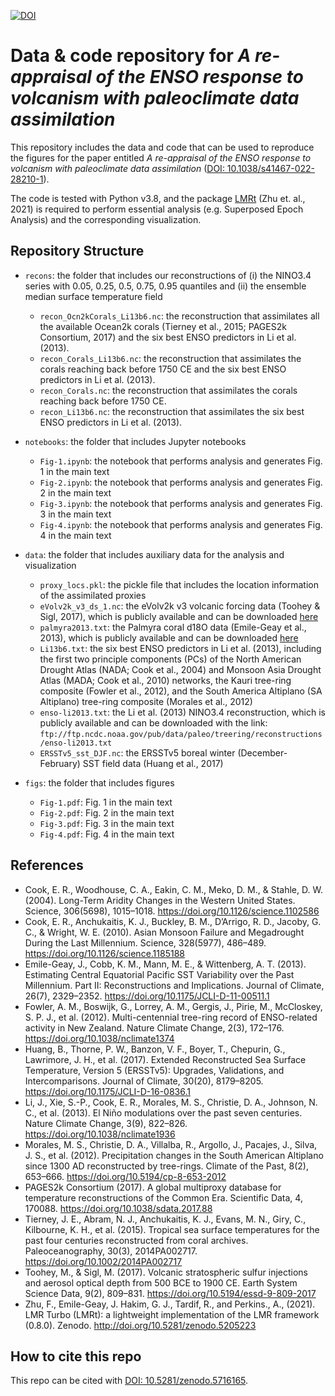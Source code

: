 [![DOI](https://zenodo.org/badge/430140035.svg)](https://zenodo.org/badge/latestdoi/430140035)

# Data & code repository for *A re-appraisal of the ENSO response to volcanism with paleoclimate data assimilation*

This repository includes the data and code that can be used to reproduce the figures for the paper entitled *A re-appraisal of the ENSO response to volcanism with paleoclimate data assimilation* ([DOI: 10.1038/s41467-022-28210-1](https://doi.org/10.1038/s41467-022-28210-1)).

The code is tested with Python v3.8, and the package [LMRt](https://github.com/fzhu2e/LMRt) (Zhu et. al., 2021) is required to perform essential analysis (e.g. Superposed Epoch Analysis) and the corresponding visualization.

## Repository Structure

+ `recons`: the folder that includes our reconstructions of (i) the NINO3.4 series with 0.05, 0.25, 0.5, 0.75, 0.95 quantiles and (ii) the ensemble median surface temperature field
  + `recon_Ocn2kCorals_Li13b6.nc`: the reconstruction that assimilates all the available Ocean2k corals (Tierney et al., 2015; PAGES2k Consortium, 2017) and the six best ENSO predictors in Li et al. (2013).
  + `recon_Corals_Li13b6.nc`: the reconstruction that assimilates the corals reaching back before 1750 CE and the six best ENSO predictors in Li et al. (2013).
  + `recon_Corals.nc`: the reconstruction that assimilates the corals reaching back before 1750 CE.
  + `recon_Li13b6.nc`: the reconstruction that assimilates the six best ENSO predictors in Li et al. (2013).

+ `notebooks`: the folder that includes Jupyter notebooks
  + `Fig-1.ipynb`: the notebook that performs analysis and generates Fig. 1 in the main text
  + `Fig-2.ipynb`: the notebook that performs analysis and generates Fig. 2 in the main text
  + `Fig-3.ipynb`: the notebook that performs analysis and generates Fig. 3 in the main text
  + `Fig-4.ipynb`: the notebook that performs analysis and generates Fig. 4 in the main text

+ `data`: the folder that includes auxiliary data for the analysis and visualization
  + `proxy_locs.pkl`: the pickle file that includes the location information of the assimilated proxies
  + `eVolv2k_v3_ds_1.nc`: the eVolv2k v3 volcanic forcing data (Toohey & Sigl, 2017), which is publicly available and can be downloaded [here](https://doi.org/10.26050/WDCC/eVolv2k_v3)
  + `palmyra2013.txt`: the Palmyra coral d18O data (Emile-Geay et al., 2013), which is publicly available and can be downloaded [here](https://www.ncdc.noaa.gov/cdo/f?p=519:1:::::P1_STUDY_ID:1875)
  + `Li13b6.txt`: the six best ENSO predictors in Li et al. (2013), including the first two principle components (PCs) of the North American Drought Atlas (NADA; Cook et al., 2004) and Monsoon Asia Drought Atlas (MADA; Cook et al., 2010) networks, the Kauri tree-ring composite (Fowler et al., 2012), and the South America Altiplano (SA Altiplano) tree-ring composite (Morales et al., 2012)
  + `enso-li2013.txt`: the Li et al. (2013) NINO3.4 reconstruction, which is publicly available and can be downloaded with the link: `ftp://ftp.ncdc.noaa.gov/pub/data/paleo/treering/reconstructions/enso-li2013.txt`
  + `ERSSTv5_sst_DJF.nc`: the ERSSTv5 boreal winter (December-February) SST field data (Huang et al., 2017)

+ `figs`: the folder that includes figures
  + `Fig-1.pdf`: Fig. 1 in the main text
  + `Fig-2.pdf`: Fig. 2 in the main text
  + `Fig-3.pdf`: Fig. 3 in the main text
  + `Fig-4.pdf`: Fig. 4 in the main text

## References
+ Cook, E. R., Woodhouse, C. A., Eakin, C. M., Meko, D. M., & Stahle, D. W. (2004). Long-Term Aridity Changes in the Western United States. Science, 306(5698), 1015–1018. https://doi.org/10.1126/science.1102586
+ Cook, E. R., Anchukaitis, K. J., Buckley, B. M., D’Arrigo, R. D., Jacoby, G. C., & Wright, W. E. (2010). Asian Monsoon Failure and Megadrought During the Last Millennium. Science, 328(5977), 486–489. https://doi.org/10.1126/science.1185188
+ Emile-Geay, J., Cobb, K. M., Mann, M. E., & Wittenberg, A. T. (2013). Estimating Central Equatorial Pacific SST Variability over the Past Millennium. Part II: Reconstructions and Implications. Journal of Climate, 26(7), 2329–2352. https://doi.org/10.1175/JCLI-D-11-00511.1
+ Fowler, A. M., Boswijk, G., Lorrey, A. M., Gergis, J., Pirie, M., McCloskey, S. P. J., et al. (2012). Multi-centennial tree-ring record of ENSO-related activity in New Zealand. Nature Climate Change, 2(3), 172–176. https://doi.org/10.1038/nclimate1374
+ Huang, B., Thorne, P. W., Banzon, V. F., Boyer, T., Chepurin, G., Lawrimore, J. H., et al. (2017). Extended Reconstructed Sea Surface Temperature, Version 5 (ERSSTv5): Upgrades, Validations, and Intercomparisons. Journal of Climate, 30(20), 8179–8205. https://doi.org/10.1175/JCLI-D-16-0836.1
+ Li, J., Xie, S.-P., Cook, E. R., Morales, M. S., Christie, D. A., Johnson, N. C., et al. (2013). El Niño modulations over the past seven centuries. Nature Climate Change, 3(9), 822–826. https://doi.org/10.1038/nclimate1936
+ Morales, M. S., Christie, D. A., Villalba, R., Argollo, J., Pacajes, J., Silva, J. S., et al. (2012). Precipitation changes in the South American Altiplano since 1300 AD reconstructed by tree-rings. Climate of the Past, 8(2), 653–666. https://doi.org/10.5194/cp-8-653-2012
+ PAGES2k Consortium (2017). A global multiproxy database for temperature reconstructions of the Common Era. Scientific Data, 4, 170088. https://doi.org/10.1038/sdata.2017.88
+ Tierney, J. E., Abram, N. J., Anchukaitis, K. J., Evans, M. N., Giry, C., Kilbourne, K. H., et al. (2015). Tropical sea surface temperatures for the past four centuries reconstructed from coral archives. Paleoceanography, 30(3), 2014PA002717. https://doi.org/10.1002/2014PA002717
+ Toohey, M., & Sigl, M. (2017). Volcanic stratospheric sulfur injections and aerosol optical depth from 500 BCE to 1900 CE. Earth System Science Data, 9(2), 809–831. https://doi.org/10.5194/essd-9-809-2017
+ Zhu, F., Emile-Geay, J. Hakim, G. J., Tardif, R., and Perkins., A., (2021). LMR Turbo (LMRt): a lightweight implementation of the LMR framework (0.8.0). Zenodo. http://doi.org/10.5281/zenodo.5205223

## How to cite this repo
This repo can be cited with [DOI: 10.5281/zenodo.5716165](https://doi.org/10.5281/zenodo.5716165).
